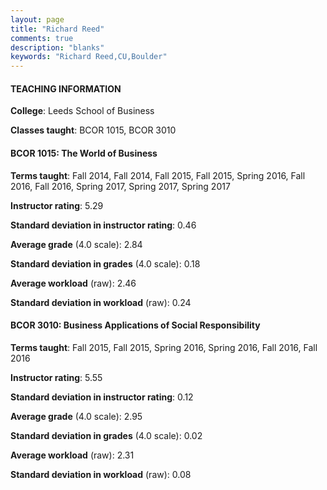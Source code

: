 ```yaml
---
layout: page
title: "Richard Reed" 
comments: true
description: "blanks"
keywords: "Richard Reed,CU,Boulder"
---
```

<head>
<script src="https://ajax.googleapis.com/ajax/libs/jquery/2.1.3/jquery.min.js"></script>
<script src="https://dl.dropboxusercontent.com/s/pc42nxpaw1ea4o9/highcharts.js?dl=0"></script>
<!-- <script src="../assets/js/highcharts.js"></script> -->
<style type="text/css">@font-face {
	font-family: "Bebas Neue";
	src: url(https://www.filehosting.org/file/details/544349/BebasNeue Regular.otf) format("opentype");
	}
	h1.Bebas { 
		font-family: "Bebas Neue", Verdana, Tahoma;
	}
</style>
</head>
	   
#### TEACHING INFORMATION

**College**: Leeds School of Business

**Classes taught**: BCOR 1015, BCOR 3010

#### BCOR 1015: The World of Business

**Terms taught**: Fall 2014, Fall 2014, Fall 2015, Fall 2015, Spring 2016, Fall 2016, Fall 2016, Spring 2017, Spring 2017, Spring 2017

**Instructor rating**: 5.29

**Standard deviation in instructor rating**: 0.46

**Average grade** (4.0 scale): 2.84

**Standard deviation in grades** (4.0 scale): 0.18

**Average workload** (raw): 2.46

**Standard deviation in workload** (raw): 0.24

#### BCOR 3010: Business Applications of Social Responsibility

**Terms taught**: Fall 2015, Fall 2015, Spring 2016, Spring 2016, Fall 2016, Fall 2016

**Instructor rating**: 5.55

**Standard deviation in instructor rating**: 0.12

**Average grade** (4.0 scale): 2.95

**Standard deviation in grades** (4.0 scale): 0.02

**Average workload** (raw): 2.31

**Standard deviation in workload** (raw): 0.08

